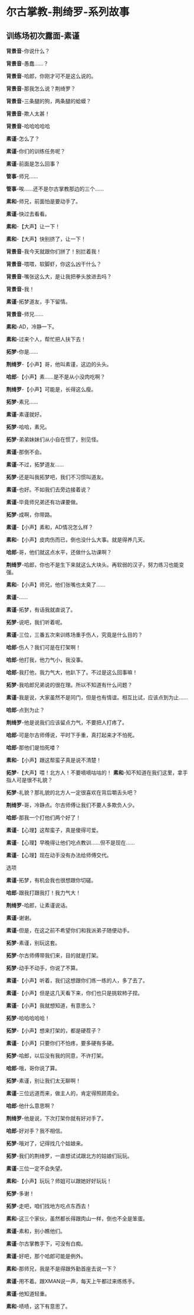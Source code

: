 # 尔古掌教-荆绮罗-系列故事

## 训练场初次露面-素谨


**背景音**-你说什么？

**背景音**-愚蠢……？

**背景音**-哈郎，你刚才可不是这么说的。

**背景音**-那我怎么说？荆绮罗？

**背景音**-三条腿的狗，两条腿的蛤蟆？

**背景音**-欺人太甚！

**背景音**-哈哈哈哈哈

**素谨**-怎么了？

**素谨**-你们的训练任务呢？

**素谨**-前面是怎么回事？

**管事**-师兄……

**管事**-唉……还不是尔古掌教那边的三个……

**素和**-师兄，前面怕是要动手了。

**素谨**-快过去看看。

**素和**-【大声】让一下！

**素和**-【大声】快别挤了，让一下！

**背景音**-我今天就跟你们拼了！别拦着我！

**背景音**-喂喂，软脚虾，你这么凶干什么？

**背景音**-嘴张这么大，是让我把拳头放进去吗？

**背景音**-我！

**素谨**-拓梦道友，手下留情。

**背景音**-师兄……

**素和**-AD，冷静一下。

**素和**-过来个人，帮忙把人扶下去！

**拓梦**-你是……

**荆绮罗**-【小声】哥，他叫素谨，这边的头头。

**哈郎**-【小声】素……是不是从小没肉吃啊？

**荆绮罗**-【小声】可能是，长得这么瘦。

**拓梦**-素兄……

**素谨**-素谨就好。

**拓梦**-哈哈，素兄。

**拓梦**-弟弟妹妹们从小自在惯了，别见怪。

**素谨**-那倒不会。

**素谨**-不过，拓梦道友……

**拓梦**-还是叫我拓梦吧，我们不习惯叫道友。

**素谨**-也好。不如我们去旁边接着说？

**素谨**-毕竟师兄弟还有功课要做。

**拓梦**-成啊，你带路。

**素谨**-【小声】素和，AD情况怎么样？

**素和**-【小声】皮肉伤而已，倒也没什么大事。就是得养几天。

**哈郎**-哥，他们就这点水平，还做什么功课啊？

**荆绮罗**-哈郎，你也不是生下来就这么大块头。再软弱的汉子，努力练习也能变强。

**素和**-【小声】师兄，他们张嘴也太臭了……

**素谨**-……

**素谨**-拓梦，有话我就直说了。

**拓梦**-说吧，我们听着呢。

**素谨**-三位，三番五次来训练场重手伤人，究竟是什么目的？

**哈郎**-伤人？我们可是在打架啊！

**哈郎**-他打我，他力气小，我没事。

**哈郎**-我打他，我力气大，他趴下了。不过是这么回事嘛！

**拓梦**-我哈郎兄弟说的很在理。所以不知道有什么问题？

**素谨**-我是说，大家虽然不是同门，但是也有情谊。相互比试，应该点到为止……

**哈郎**-点到为止？

**荆绮罗**-他是说我们应该留点力气，不要把人打疼了。

**哈郎**-可是尔古师傅说，平时下手重，真打起来才不怕死。

**哈郎**-那他们是怕死喽？

**素和**-【小声】跟这帮蛮子真是说不清楚！

**拓梦**-【大声】喂！北方人！不要嘀嘀咕咕的！
**素和**-知不知道在我们这里，拿手指人可是很不礼貌？

**拓梦**-礼貌？那礼貌的北方人一定很喜欢在背后嚼舌头吧？

**荆绮罗**-哥，冷静点。尔古师傅让我们不要人多欺负人少。

**哈郎**-那我一个打他们两个好了！

**素谨**-【心理】这帮蛮子，真是傻得可爱。

**素谨**-【心理】早晚得让他们吃点教训……但不是现在……

**素谨**-【心理】现在动手没有办法给师傅交代。

选项

**素谨**-拓梦，有机会我也很想跟你切磋。

**哈郎**-跟我打跟我打！我力气大！

**荆绮罗**-哈郎，让素谨说话。

**素谨**-谢谢。

**素谨**-但是，在这之前不希望你们和我派弟子随便动手。

**拓梦**-素谨，别玩这套。

**拓梦**-尔古师傅带我们来，目的就是打架。

**拓梦**-动手不动手，你说了不算。

**素谨**-【小声】听着，我们这想跟你们练一练的人，多了去了。

**素谨**-【小声】但是这几天看下来，你们也只是挑软柿子捏。

**素谨**-【小声】我就想知道，有意思么？

**拓梦**-哈哈哈哈哈！

**拓梦**-【小声】想来打架的，都是硬茬子？

**素谨**-【小声】只要你们不怕疼，要多硬有多硬。

**拓梦**-哈郎，以后没有我的同意，不许打架。

**哈郎**-哦，哥你说了算。

**拓梦**-素谨，别让我们太无聊啊！

**素谨**-三位远道而来，做主人的，肯定得照顾周全。

**哈郎**-他什么意思啊？

**荆绮罗**-他是说，下次打架你就有好对手了。

**哈郎**-好对手？我不相信。

**拓梦**-哦对了，记得找几个姑娘来。

**拓梦**-我们的荆绮罗，一直想试试跟北方的姑娘们玩玩。

**素谨**-三位一定不会失望。

**素和**-【小声】玩玩？师姐可以跟她好好玩玩！

**拓梦**-多谢！

**拓梦**-走吧，咱们找地方吃点东西去！

**素和**-这三个家伙，虽然都长得跟肉山一样，倒也不全是笨蛋。

**素谨**-素和，别小瞧他们。

**素谨**-尔古掌教手下，可没有白痴。

**素谨**-好吧，那个哈郎可能是例外。

**素和**-那师兄，我是不是得跟外勤首座去说一下？

**素谨**-用不着。跟XMAN说一声，每天上午都过来练练手。

**素谨**-他知道轻重。

**素和**-啧啧，这下有意思了。